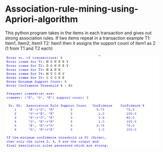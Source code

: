 # Association-rule-mining-using-Apriori-algorithm


This python program takes in the items in each transaction and gives out strong association rules.
If two items repeat in a transaction example
T1: Item1, Item2, Item1
T2: Item1
then it assigns the support count of Item1 as 2 (1 from T1 and T2 each)

![](https://github.com/PranayT17/Association-rule-mining-using-Apriori-algorithm/blob/master/apriori.png?raw=true)

